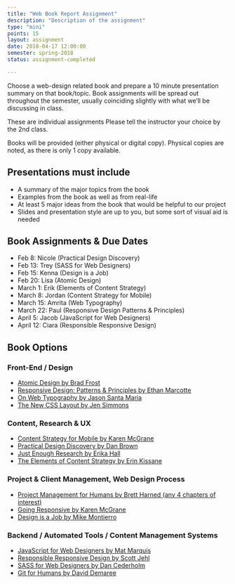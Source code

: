 ```yaml
---
title: "Web Book Report Assignment"
description: "Description of the assignment"
type: "mini"
points: 15
layout: assignment
date: 2018-04-17 12:00:00
semester: spring-2018
status: assignment-completed

---
```


Choose a web-design related book and prepare a 10 minute presentation summary on that book/topic.  Book assignments will be spread out throughout the semester, usually coinciding slightly with what we’ll be discussing in class.  

These are individual assignments  Please tell the instructor your choice by the 2nd class.

Books will be provided (either physical or digital copy).  Physical copies are noted, as there is only 1 copy available.

## Presentations must include
* A summary of the major topics from the book
* Examples from the book as well as from real-life
* At least 5 major ideas from the book that would be helpful to our project
* Slides and presentation style are up to you, but some sort of visual aid is needed

## Book Assignments & Due Dates

* Feb 8: Nicole (Practical Design Discovery)
* Feb 13: Trey (SASS for Web Designers)
* Feb 15: Kenna (Design is a Job)
* Feb 20: Lisa (Atomic Design)
* March 1: Erik (Elements of Content Strategy)
* March 8: Jordan (Content Strategy for Mobile)
* March 15: Amrita (Web Typography)
* March 22: Paul (Responsive Design Patterns & Principles)
* April 5: Jacob (JavaScript for Web Designers)
* April 12: Ciara (Responsible Responsive Design)


## Book Options

### Front-End / Design

* [Atomic Design by Brad Frost](http://atomicdesign.bradfrost.com)
* [Responsive Design: Patterns & Principles by Ethan Marcotte](https://abookapart.com/products/responsive-design-patterns-principles)
* [On Web Typography by Jason Santa Maria](https://abookapart.com/products/on-web-typography)
* [The New CSS Layout by Jen Simmons](https://abookapart.com/products/the-new-css-layout)

### Content, Research & UX

* [Content Strategy for Mobile by Karen McGrane](https://abookapart.com/products/content-strategy-for-mobile)
* [Practical Design Discovery by Dan Brown](https://abookapart.com/products/practical-design-discovery)
* [Just Enough Research by Erika Hall](https://abookapart.com/products/just-enough-research)
* [The Elements of Content Strategy by Erin Kissane](https://abookapart.com/products/the-elements-of-content-strategy)

### Project & Client Management, Web Design Process

* [Project Management for Humans by Brett Harned (any 4 chapters of interest)](http://rosenfeldmedia.com/books/project-management-for-humans/)
* [Going Responsive by Karen McGrane](https://abookapart.com/products/going-responsive)
* [Design is a Job by Mike Montierro](https://abookapart.com/products/design-is-a-job)

### Backend /  Automated Tools / Content Management Systems

* [JavaScript for Web Designers by Mat Marquis](https://abookapart.com/products/javascript-for-web-designers)
* [Responsible Responsive Design by Scott Jehl](https://abookapart.com/products/responsible-responsive-design)
* [SASS for Web Designers by Dan Cederholm](https://abookapart.com/products/sass-for-web-designers)
* [Git for Humans by David Demaree](https://abookapart.com/products/git-for-humans)
